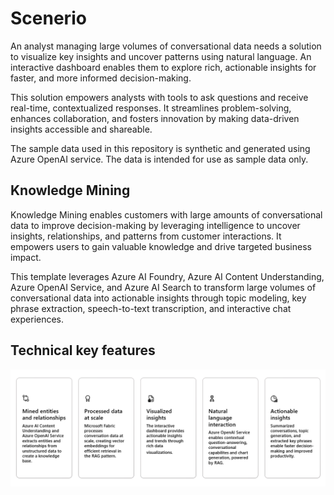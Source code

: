 # Scenerio

An analyst managing large volumes of conversational data needs a solution to visualize key insights and uncover patterns using natural language. An interactive dashboard enables them to explore rich, actionable insights for faster, and more informed decision-making.
 
This solution empowers analysts with tools to ask questions and receive real-time, contextualized responses. It streamlines problem-solving, enhances collaboration, and fosters innovation by making data-driven insights accessible and shareable.

The sample data used in this repository is synthetic and generated using Azure OpenAI service. The data is intended for use as sample data only.

## Knowledge Mining 

Knowledge Mining enables customers with large amounts of conversational data to improve decision-making by leveraging intelligence to uncover insights, relationships, and patterns from customer interactions. It empowers users to gain valuable knowledge and drive targeted business impact. 

This template leverages Azure AI Foundry, Azure AI Content Understanding, Azure OpenAI Service, and Azure AI Search to transform large volumes of conversational data into actionable insights through topic modeling, key phrase extraction, speech-to-text transcription, and interactive chat experiences.

## Technical key features

![image](./support-docs/Images/ReadMe/techkeyfeatures.png)


